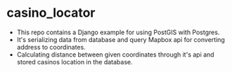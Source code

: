 # casino_locator
* This repo contains a Django example for using PostGIS with Postgres.
* It's serializing data from database and query Mapbox api for converting address to coordinates.
* Calculating distance between given coordinates through it's api and stored casinos location in the database.